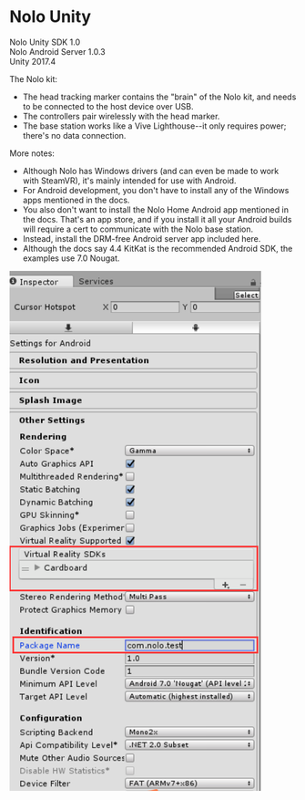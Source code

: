 # Nolo Unity

Nolo Unity SDK 1.0<br>
Nolo Android Server 1.0.3<br>
Unity 2017.4<br>

The Nolo kit:
<ul>
	<li>The head tracking marker contains the "brain" of the Nolo kit, and needs to be connected to the host device over USB.</li>
	<li>The controllers pair wirelessly with the head marker.</li>
	<li>The base station works like a Vive Lighthouse--it only requires power; there's no data connection.</li>
</ul>

More notes: 
<ul>
	<li>Although Nolo has Windows drivers (and can even be made to work with SteamVR), it's mainly intended for use with Android.</li>
	<li>For Android development, you don't have to install any of the Windows apps mentioned in the docs.</li>
	<li>You also don't want to install the Nolo Home Android app mentioned in the docs. That's an app store, and if you install it all your Android builds will require a cert to communicate with the Nolo base station.</li> 
	<li>Instead, install the DRM-free Android server app included here.</li>
	<li>Although the docs say 4.4 KitKat is the recommended Android SDK, the examples use 7.0 Nougat.</li>
</ul>

<img src="./docs/images/cardboardsetting.png">